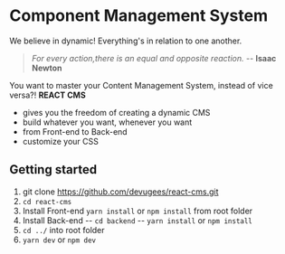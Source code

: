 # Component Management System 

We believe in dynamic! 
Everything's in relation to one another. 

>_For every action,there is an equal and opposite reaction._
-- **Isaac Newton**  

You want to master your Content Management System, instead of vice versa?! 
**REACT CMS** 
- gives you the freedom of creating a dynamic CMS
- build whatever you want, whenever you want
- from Front-end to Back-end
- customize your CSS

## Getting started
1. git clone https://github.com/devugees/react-cms.git
2. `cd react-cms`
3. Install Front-end `yarn install` or `npm install` from root folder
4. Install Back-end 
-- `cd backend`
-- `yarn install` or `npm install`
5. `cd ../` into root folder
6. `yarn dev` or `npm dev` 
